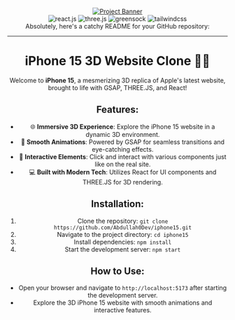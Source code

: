 <div align="center">
  <br />
    <a href="https://youtu.be/kRQbRAJ4-Fs" target="_blank">
      <img src="https://i.postimg.cc/37PnQw8n/Image-from.png" alt="Project Banner">
    </a>
  <br />

  <div>
    <img src="https://img.shields.io/badge/-React_JS-black?style=for-the-badge&logoColor=white&logo=react&color=61DAFB" alt="react.js" />
    <img src="https://img.shields.io/badge/-Three_JS-black?style=for-the-badge&logoColor=white&logo=threedotjs&color=000000" alt="three.js" />
    <img src="https://img.shields.io/badge/-GSAP-black?style=for-the-badge&logoColor=white&logo=greensock&color=88CE02" alt="greensock" />
    <img src="https://img.shields.io/badge/-Tailwind_CSS-black?style=for-the-badge&logoColor=white&logo=tailwindcss&color=06B6D4" alt="tailwindcss" />
  </div>
  Absolutely, here's a catchy README for your GitHub repository:

---

# iPhone 15 3D Website Clone 📱✨

Welcome to **iPhone 15**, a mesmerizing 3D replica of Apple's latest website, brought to life with GSAP, THREE.JS, and React!

## Features:
- 🌐 **Immersive 3D Experience**: Explore the iPhone 15 website in a dynamic 3D environment.
- 🎨 **Smooth Animations**: Powered by GSAP for seamless transitions and eye-catching effects.
- 🚀 **Interactive Elements**: Click and interact with various components just like on the real site.
- 💻 **Built with Modern Tech**: Utilizes React for UI components and THREE.JS for 3D rendering.

## Installation:
1. Clone the repository: `git clone https://github.com/Abdullah0Dev/iphone15.git`
2. Navigate to the project directory: `cd iphone15`
3. Install dependencies: `npm install`
4. Start the development server: `npm start`

## How to Use:
- Open your browser and navigate to `http://localhost:5173` after starting the development server.
- Explore the 3D iPhone 15 website with smooth animations and interactive features.
 
